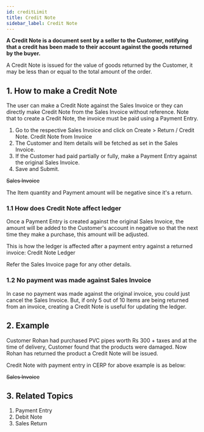 ```yaml
---
id: creditLimit
title: Credit Note
sidebar_label: Credit Note
---
```


**A Credit Note is a document sent by a seller to the Customer, notifying that a credit has been made to their account against the goods returned by the buyer.**

A Credit Note is issued for the value of goods returned by the Customer, it may be less than or equal to the total amount of the order.

## 1. How to make a Credit Note

The user can make a Credit Note against the Sales Invoice or they can directly make Credit Note from the Sales Invoice without reference. Note that to create a Credit Note, the invoice must be paid using a Payment Entry.

1. Go to the respective Sales Invoice and click on Create > Return / Credit Note. Credit Note from Invoice
1. The Customer and Item details will be fetched as set in the Sales Invoice.
1. If the Customer had paid partially or fully, make a Payment Entry against the original Sales Invoice.
1. Save and Submit.

~~Sales Invoice~~

The Item quantity and Payment amount will be negative since it's a return.

### 1.1 How does Credit Note affect ledger

Once a Payment Entry is created against the original Sales Invoice, the amount will be added to the Customer's account in negative so that the next time they make a purchase, this amount will be adjusted.

This is how the ledger is affected after a payment entry against a returned invoice: Credit Note Ledger

Refer the Sales Invoice page for any other details.

### 1.2 No payment was made against Sales Invoice

In case no payment was made against the original invoice, you could just cancel the Sales Invoice. But, if only 5 out of 10 Items are being returned from an invoice, creating a Credit Note is useful for updating the ledger.

## 2. Example

Customer Rohan had purchased PVC pipes worth Rs 300 + taxes and at the time of delivery, Customer found that the products were damaged. Now Rohan has returned the product a Credit Note will be issued.

Credit Note with payment entry in CERP for above example is as below:

~~Sales Invoice~~

## 3. Related Topics

1. Payment Entry
1. Debit Note
1. Sales Return
